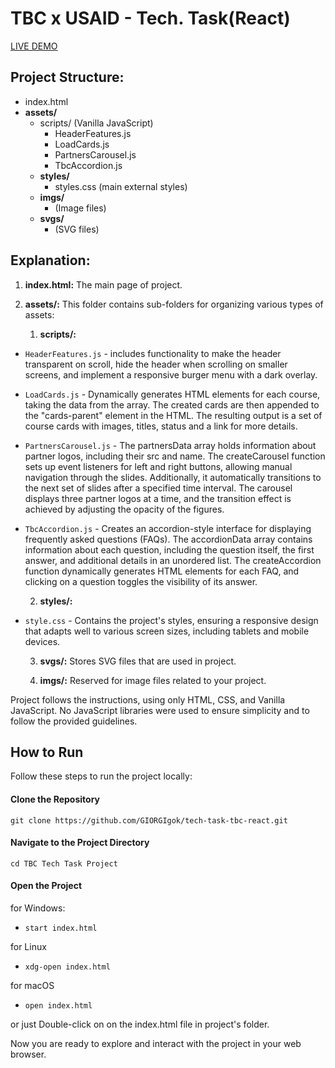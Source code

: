 # TBC x USAID - Tech. Task(React)
[LIVE DEMO](https://giorgigok.github.io/tech-task-tbc-react/)

Project Structure:
-----------------
- index.html
- **assets/**
  - scripts/ (Vanilla JavaScript)
    - HeaderFeatures.js
    - LoadCards.js
    - PartnersCarousel.js
    - TbcAccordion.js
  - **styles/**
    - styles.css (main external styles)
  - **imgs/**
    - (Image files)
  - **svgs/**
    - (SVG files)

Explanation:
-------------
1. **index.html:** The main page of project.

2. **assets/:** This folder contains sub-folders for organizing various types of assets:

      1. **scripts/:**
- `HeaderFeatures.js` - includes functionality to make the header transparent on scroll, hide the header when scrolling on smaller screens, and implement a responsive burger menu with a dark overlay.
- `LoadCards.js` - Dynamically generates HTML elements for each course, taking the data from the array. The created cards are then appended to the "cards-parent" element in the HTML. The resulting output is a set of course cards with images, titles, status and a link for more details.
- `PartnersCarousel.js` - The partnersData array holds information about partner logos, including their src and name. The createCarousel function sets up event listeners for left and right buttons, allowing manual navigation through the slides. Additionally, it automatically transitions to the next set of slides after a specified time interval. The carousel displays three partner logos at a time, and the transition effect is achieved by adjusting the opacity of the figures.
- `TbcAccordion.js` - Creates an accordion-style interface for displaying frequently asked questions (FAQs). The accordionData array contains information about each question, including the question itself, the first answer, and additional details in an unordered list. The createAccordion function dynamically generates HTML elements for each FAQ, and clicking on a question toggles the visibility of its answer.

  2. **styles/:**
- `style.css` - Contains the project's styles, ensuring a responsive design that adapts well to various screen sizes, including tablets and mobile devices.

  3. **svgs/:** Stores SVG files that are used in project.

  4. **imgs/:** Reserved for image files related to your project.

Project follows the instructions, using only HTML, CSS, and Vanilla JavaScript. No JavaScript libraries were used to ensure simplicity and to follow the provided guidelines.


## How to Run

Follow these steps to run the project locally:

#### Clone the Repository
    git clone https://github.com/GIORGIgok/tech-task-tbc-react.git

#### Navigate to the Project Directory
    cd TBC Tech Task Project

#### Open the Project
for Windows:
- `start index.html`

for Linux
- `xdg-open index.html`

for macOS
- `open index.html`

or just Double-click on on the index.html file in project's folder.

Now you are ready to explore and interact with the project in your web browser.

